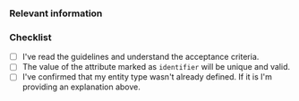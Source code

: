 ### Relevant information

<!--
  Describe what you have done.
  Provide details that are relevant to the PR

  Always think that the person reviewing the PR doesn't have the context you have.

  Links to examples, documentation and similar resources make the process easier to review.
-->

<!--
  Contributions to this repository are reviewed at least twice a week

  There's no further action required once the PR has been created.
 -->

### Checklist

* [ ] I've read the guidelines and understand the acceptance criteria.
* [ ] The value of the attribute marked as `identifier` will be unique and valid. 
* [ ] I've confirmed that my entity type wasn't already defined. If it is I'm providing an explanation above.
